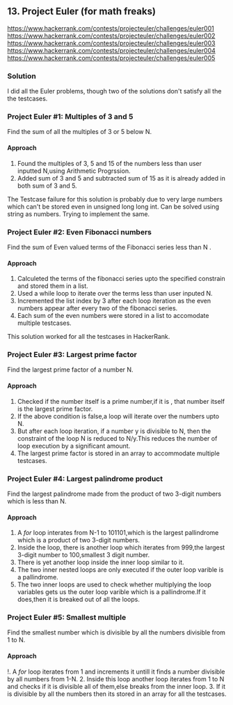 ## 13. Project Euler (for math freaks)
https://www.hackerrank.com/contests/projecteuler/challenges/euler001
https://www.hackerrank.com/contests/projecteuler/challenges/euler002
https://www.hackerrank.com/contests/projecteuler/challenges/euler003
https://www.hackerrank.com/contests/projecteuler/challenges/euler004
https://www.hackerrank.com/contests/projecteuler/challenges/euler005


### Solution
I did all the Euler problems, though two of the solutions don't satisfy all the the testcases.



### Project Euler #1: Multiples of 3 and 5

Find the sum of all the multiples  of 3 or 5 below N.

#### Approach

1. Found the multiples of 3, 5 and 15 of the numbers less than user inputted N,using Arithmetic Progrssion.
2. Added sum of 3 and 5 and subtracted sum of 15 as it is already added in both sum of 3 and 5.

The Testcase failure for this solution is probably due to very large numbers which can't be stored even in unsigned long long int.
Can be solved using string as numbers. Trying to implement the same.


### Project Euler #2: Even Fibonacci numbers

Find the sum of Even valued terms of the Fibonacci series less than N .

#### Approach

1. Calculeted the terms of the fibonacci series upto the specified constrain and stored them in a list.
2. Used a while loop to iterate over the terms less than user inputed N.
3. Incremented the list index by 3 after each loop iteration as the even numbers appear after every two of the fibonacci series.
4. Each sum of the even numbers were stored in a list to accomodate multiple testcases.

This solution worked for all the testcases in HackerRank.


### Project Euler #3: Largest prime factor

Find the largest prime factor of a number N.

#### Approach

1. Checked if the number itself is a prime number,if it is , that number itself is the largest prime factor.
2. If the above condition is false,a loop will iterate over the numbers upto N.
3. But after each loop iteration, if a number y is divisible to N, then  the constraint of the loop N is reduced to N/y.This reduces the number of loop execution by a significant amount.
4. The largest prime factor is stored in an array to accommodate multiple testcases.



### Project Euler #4: Largest palindrome product
Find the largest palindrome made from the product of two 3-digit numbers which is less than N.

#### Approach

1. A _for_ loop interates from N-1 to 101101,which is the largest pallindrome which is a product of two 3-digit numbers.
2. Inside the loop, there is another loop which iterates from 999,the largest 3-digit number to 100,smallest 3 digit number.
3. There is yet another loop inside the inner loop similar to it.
4. The two inner nested loops are only executed if the outer loop varible is a pallindrome.
5. The two inner loops are used to check whether multiplying the loop variables gets us the outer loop varible which is a pallindrome.If it does,then it is breaked out of all the loops.


### Project Euler #5: Smallest multiple
Find the smallest number which is divisible by all the numbers divisible from 1 to N.

#### Approach

!. A _for_ loop iterates from 1 and increments it untill it finds a number divisible by all numbers from 1-N.
2. Inside this loop another loop iterates from 1 to N and checks if it is divisible all of them,else breaks from the inner loop.
3. If it is divisible by all the numbers then its stored in an array for all the testcases.
